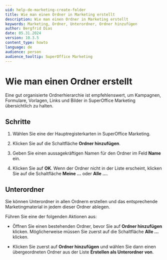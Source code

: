 ```yaml
---
uid: help-de-marketing-create-folder
title: Wie man einen Ordner in Marketing erstellt
description: Wie man einen Ordner in Marketing erstellt
keywords: Marketing, Ordner, Unterordner, Ordner hinzufügen
author: Bergfrid Dias
date: 05.31.2024
version: 10.3.5
content_type: howto
language: de
audience: person
audience_tooltip: SuperOffice Marketing
---
```


# Wie man einen Ordner erstellt

Eine gut organisierte Ordnerhierarchie ist empfehlenswert, um Kampagnen, Formulare, Vorlagen, Links und Bilder in SuperOffice Marketing übersichtlich zu halten.

## Schritte

1. Wählen Sie eine der Hauptregisterkarten in SuperOffice Marketing.

2. Klicken Sie auf die Schaltfläche **Ordner hinzufügen**.

3. Geben Sie einen aussagekräftigen Namen für den Ordner im Feld **Name** ein.

4. Klicken Sie auf **OK**. Wenn der Ordner nicht in der Liste erscheint, klicken Sie auf die Schaltfläche **Meine ...** oder **Alle ...**.

## Unterordner

Sie können Unterordner in allen Ordnern erstellen und das entsprechende Marketingmaterial in jedem dieser Ordner ablegen.

Führen Sie eine der folgenden Aktionen aus:

* Öffnen Sie einen bestehenden Ordner, bevor Sie auf **Ordner hinzufügen** klicken. Möglicherweise müssen Sie zuerst auf die Schaltfläche **Alle ...** klicken.

* Klicken Sie zuerst auf **Ordner hinzufügen** und wählen Sie dann einen übergeordneten Ordner aus der Liste **Erstellen als Unterordner von**.

<!-- Referenced images -->
